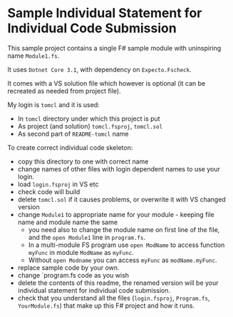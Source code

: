 # Sample Individual Statement for Individual Code Submission

This sample project contains a single F# sample module with uninspiring name `Module1.fs`.

It uses `Dotnet Core 3.1`, with dependency on `Expecto.Fscheck`.

It comes with a VS solution file which however is optional (it can be recreated as needed from project file).

My login is `tomcl` and it is used:

* In `tomcl` directory under which this project is put
* As project (and solution) `tomcl.fsproj`, `tomcl.sol`
* As second part of `README-tomcl` name

To create correct individual code skeleton:

* copy this directory to one with correct name
* change names of other files with login dependent names to use your login.
* load `login.fsproj` in VS etc
* check code will build
* delete `tomcl.sol` if it causes problems, or overwrite it with VS changed version
* change `Module1` to appropriate name for your module - keeping file name and module name the same
   * you need also to change the module name on first line of the file, and the `open Module1` line in `program.fs`. 
   * In a multi-module FS program use `open ModName` to access function `myFunc` in module `ModName` as `myFunc`.
   * Without `open Modname` you can access `myFunc` as `modName.myFunc`.
* replace sample code by your own.
* change `program.fs code as you wish
* delete the contents of this readme, the renamed version will be your individual statement for individual code submission.
* check that you understand all the files (`login.fsproj`, `Program.fs`, `YourModule.fs`) that make up this F# project and how it runs.

